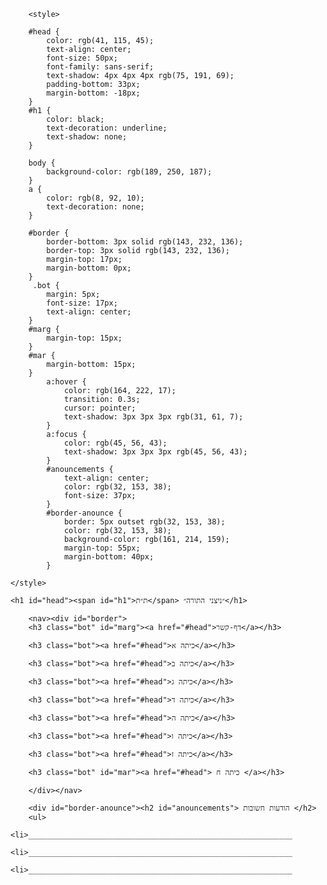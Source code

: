 
<html lang="en">
    <head>
        <meta charset="utf-8">
        <title>nitzaneihatorah.co.il</title>
    </head>
    <body>
    
        <style>

        #head {
            color: rgb(41, 115, 45);
            text-align: center;
            font-size: 50px;
            font-family: sans-serif;
            text-shadow: 4px 4px 4px rgb(75, 191, 69);
            padding-bottom: 33px;
            margin-bottom: -18px;
        }
        #h1 {
            color: black;
            text-decoration: underline;
            text-shadow: none;
        }
        
        body {
            background-color: rgb(189, 250, 187);
        }
        a {
            color: rgb(8, 92, 10);
            text-decoration: none;
        }
        
        #border {
            border-bottom: 3px solid rgb(143, 232, 136);
            border-top: 3px solid rgb(143, 232, 136);
            margin-top: 17px;
            margin-bottom: 0px;
        }
         .bot {
            margin: 5px;
            font-size: 17px;
            text-align: center;
        }
        #marg {
            margin-top: 15px;
        }
        #mar {
            margin-bottom: 15px;
        }
            a:hover { 
                color: rgb(164, 222, 17);
                transition: 0.3s;
                cursor: pointer;
                text-shadow: 3px 3px 3px rgb(31, 61, 7);
            }  
            a:focus {
                color: rgb(45, 56, 43);
                text-shadow: 3px 3px 3px rgb(45, 56, 43);
            }
            #anouncements {
                text-align: center;
                color: rgb(32, 153, 38);
                font-size: 37px;
            }
            #border-anounce {
                border: 5px outset rgb(32, 153, 38);
                color: rgb(32, 153, 38);
                background-color: rgb(161, 214, 159);
                margin-top: 55px;
                margin-bottom: 40px;
            }
            
    </style>
    
    <h1 id="head"><span id="h1">ת״ת</span> ״ניצני התורה״</h1>
    
        <nav><div id="border">
        <h3 class="bot" id="marg"><a href="#head">דף-קשר</a></h3>
        
        <h3 class="bot"><a href="#head">כיתה א</a></h3>
        
        <h3 class="bot"><a href="#head">כיתה ב</a></h3>
        
        <h3 class="bot"><a href="#head">כיתה ג</a></h3>
        
        <h3 class="bot"><a href="#head">כיתה ד</a></h3>
        
        <h3 class="bot"><a href="#head">כיתה ה</a></h3>
        
        <h3 class="bot"><a href="#head">כיתה ו</a></h3>
        
        <h3 class="bot"><a href="#head">כיתה ז</a></h3>
        
        <h3 class="bot" id="mar"><a href="#head"> כיתה ח </a></h3>
            
        </div></nav>
        
        <div id="border-anounce"><h2 id="anouncements">︎ הודעות חשובות ︎</h2>
        <ul>
            <li>___________________________________________________________
            <li>___________________________________________________________
            <li>___________________________________________________________
